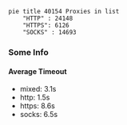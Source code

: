 
```mermaid
pie title 40154 Proxies in list
    "HTTP" : 24148
    "HTTPS": 6126
    "SOCKS" : 14693
```

### Some Info
#### Average Timeout

- mixed: 3.1s
- http: 1.5s
- https: 8.6s
- socks: 6.5s